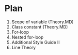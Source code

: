 # Plan

1. Scope of variable (Theory.MD)
2. Class constant (Theory.MD)
3. For-loop
4. Nested for-loop
5. Additional Style Guide II
6. Line Theory
